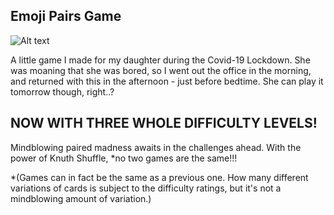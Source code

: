## Emoji Pairs Game

![Alt text](emoji-pairs\img\ReadmeExample.png?raw=true "Example Image")

A little game I made for my daughter during the Covid-19 Lockdown. She was moaning that she was bored, so I went out the office in the morning, and returned with this in the afternoon - just before bedtime. She can play it tomorrow though, right..?

## NOW WITH THREE WHOLE DIFFICULTY LEVELS!

Mindblowing paired madness awaits in the challenges ahead. With the power of Knuth Shuffle, *no two games are the same!!!

*(Games can in fact be the same as a previous one. How many different variations of cards is subject to the difficulty ratings, but it's not a mindblowing amount of variation.)



